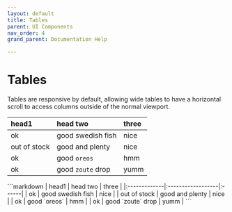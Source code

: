 ```yaml
---
layout: default
title: Tables
parent: UI Components
nav_order: 4
grand_parent: Documentation Help

---
```


# Tables

Tables are responsive by default, allowing wide tables to have a horizontal scroll to access columns outside of the normal viewport.

<div class="code-example" markdown="1">

| head1        | head two          | three |
|:-------------|:------------------|:------|
| ok           | good swedish fish | nice  |
| out of stock | good and plenty   | nice  |
| ok           | good `oreos`      | hmm   |
| ok           | good `zoute` drop | yumm  |

</div>
```markdown
| head1        | head two          | three |
|:-------------|:------------------|:------|
| ok           | good swedish fish | nice  |
| out of stock | good and plenty   | nice  |
| ok           | good `oreos`      | hmm   |
| ok           | good `zoute` drop | yumm  |
```

